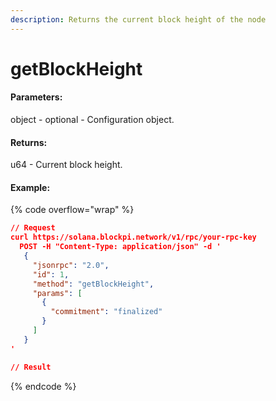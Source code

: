 ```yaml
---
description: Returns the current block height of the node
---
```


# getBlockHeight

#### **Parameters:**

object - optional - Configuration object.

#### **Returns:**

u64 - Current block height.

#### Example:

{% code overflow="wrap" %}
```json
// Request
curl https://solana.blockpi.network/v1/rpc/your-rpc-key
  POST -H "Content-Type: application/json" -d ' 
   {
     "jsonrpc": "2.0",
     "id": 1,
     "method": "getBlockHeight",
     "params": [
       {
         "commitment": "finalized"
       }
     ]
   }
'

// Result

```
{% endcode %}
